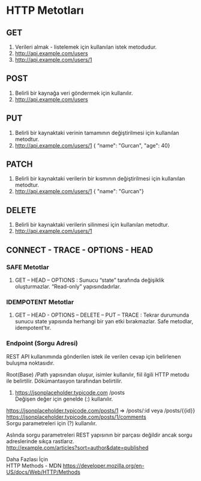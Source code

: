 # HTTP Metotları
## GET

1. Verileri almak - listelemek için kullanılan istek metodudur.
2. http://api.example.com/users
3. http://api.example.com/users/1
## POST

1. Belirli bir kaynağa veri göndermek için kullanılır.
2. http://api.example.com/users
## PUT

1. Belirli bir kaynaktaki verinin tamamının değiştirilmesi için kullanılan metodtur.
2. http://api.example.com/users/1
{ “name": "Gurcan", "age": 40}
## PATCH

1. Belirli bir kaynaktaki verilerin bir kısmının değiştirilmesi için kullanılan metodtur.
2. http://api.example.com/users/1
{ "name": "Gurcan"}
## DELETE

1. Belirli bir kaynaktaki verilerin silinmesi için kullanılan metodtur.
2. http://api.example.com/users/1
## CONNECT - TRACE - OPTIONS - HEAD

### SAFE Metotlar
1. GET – HEAD – OPTIONS : Sunucu “state” tarafında değişiklik oluşturmazlar. “Read-only” yapısındadırlar.

### IDEMPOTENT Metotlar
1. GET – HEAD - OPTIONS – DELETE – PUT – TRACE : Tekrar durumunda sunucu state yapısında herhangi bir yan etki bırakmazlar. Safe metodlar, idempotent'tır.

### Endpoint (Sorgu Adresi)
REST API kullanımında gönderilen istek ile verilen cevap için belirlenen buluşma noktasıdır.  

Root(Base) /Path yapısından oluşur, isimler kullanılır, fiil ilgili HTTP metodu ile belirtilir. Dökümantasyon tarafından belirtilir.  

1. https://jsonplaceholder.typicode.com /posts   
Değişen değer için genelde (:) kullanılır.  

https://jsonplaceholder.typicode.com/posts/1 => /posts/:id veya /posts/{{id}}   
https://jsonplaceholder.typicode.com/posts/1/comments  
Sorgu parametreleri için (?) kullanılır.  

Aslında sorgu parametreleri REST yapısının bir parçası değildir ancak sorgu adreslerinde sıkça rastlarız.  
http://example.com/articles?sort=author&date=published  

Daha Fazlası İçin  
HTTP Methods - MDN  https://developer.mozilla.org/en-US/docs/Web/HTTP/Methods  